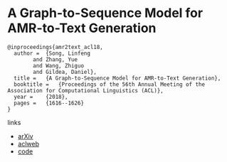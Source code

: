 # A Graph-to-Sequence Model for AMR-to-Text Generation

```
@inproceedings{amr2text_acl18,
  author = 	{Song, Linfeng
		and Zhang, Yue
		and Wang, Zhiguo
		and Gildea, Daniel},
  title = 	{A Graph-to-Sequence Model for AMR-to-Text Generation},
  booktitle = 	{Proceedings of the 56th Annual Meeting of the Association for Computational Linguistics (ACL)},
  year = 	{2018},
  pages = 	{1616--1626}
}
```

links
- [arXiv](https://arxiv.org/abs/1805.02473)
- [aclweb](https://www.aclweb.org/anthology/P18-1150/)
- [code](https://github.com/freesunshine0316/neural-graph-to-seq-mp)
